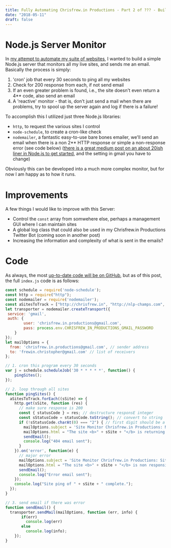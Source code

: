 ```yaml
---
title: Fully Automating Chrisfrew.in Productions - Part 2 of ??? - Building a Node.js Server Monitor
date: "2018-05-11"
draft: false
---
```


# Node.js Server Monitor

In [my attempt to automate my suite of websites](), I wanted to build a simple Node.js server that monitors all my live sites, and sends me an email. Basically the process is simply:

1. 'cron' job that every 30 seconds to ping all my websites
2. Check for 200 response from each, if not send email
3. If an even greater problem is found, i.e., the site doesn't even return a 4** code, also send an email
4. A 'reactive' monitor - that is, don't just send a mail when there are problems, try to spool up the server again and log if there is a failure!

To accomplish this I utilized just three Node.js libraries:

- `http`, to request the various sites I control
- `node-schedule`, to create a cron-like check
- `nodemailer`, a fantastic easy-to-use bare bones emailer, we'll send an email when there is a non 2** HTTP response or simple a non-response error (see code below) ([there is a great medium post on an about 20ish liner in Node.js to get started](https://medium.com/@manojsinghnegi/sending-an-email-using-nodemailer-gmail-7cfa0712a799), and the setting in gmail you have to change)

Obviously this can be developed into a much more complex monitor, but for now I am happy as to how it runs.

# Improvements

A few things I would like to improve with this Server:

- Control the `const` array from somwehere else, perhaps a management GUI where I can maintain sites
- A global log class that could also be used in my Chrisfrew.in Productions Twitter Bot (coming soon in another post)
- Increasing the information and complexity of what is sent in the emails?

# Code

As always, the most [up-to-date code will be on GitHub](https://github.com/frewinchristopher/chrisfrew.in-productions-monitor), but as of this post, the full `index.js` code is as follows:

```javascript
const schedule = require('node-schedule');
const http = require("http");
const nodemailer = require('nodemailer');
const aSitesToTrack = ["http://chrisfrew.in", "http://nlp-champs.com", "http://sirenapparel.us", "http://chrisfrewin.design", "http://seelengefluester-tirol.com", "http://xn--seelengeflster-tirol-yec.com"];
let transporter = nodemailer.createTransport({
 service: 'gmail',
 auth: {
        user: 'chrisfrew.in.productions@gmail.com',
        pass: process.env.CHRISFREW_IN_PRODUCTIONS_GMAIL_PASSWORD
    }
});
let mailOptions = {
  from: 'chrisfrew.in.productions@gmail.com', // sender address
  to: 'frewin.christopher@gmail.com' // list of receivers
};

// 1. cron this program every 30 seconds
var j = schedule.scheduleJob('30 * * * * *', function() {
    pingSites();
});

// 2. loop through all sites
function pingSites() {
  aSitesToTrack.forEach((sSite) => {
    http.get(sSite, function (res) {
      // make sure response is 200
      const { statusCode } = res; // destructure responsE integer
      const sStatusCode = statusCode.toString(); // convert to string
      if (!sStatusCode.charAt(0) === "2") { // first digit should be a 2
        mailOptions.subject = 'Site Monitor Chrisfrew.in Productions: Non 2** HTTP Status code'; // Subject line
        mailOptions.html = "The site <b>" + sSite + "</b> is returning a 404 HTTP error!"; // plain text body
        sendEmail();
        console.log("404 email sent");
      } 
    }).on('error', function(e) {
      // major error
      mailOptions.subject = 'Site Monitor Chrisfrew.in Productions: Site non-responsive'; // Subject line
      mailOptions.html = "The site <b>" + sSite + "</b> is non responsive! (Not even a 404 response was found!)"; // plain text body
      sendEmail();
      console.log("Error email sent");
    });
    console.log("Site ping of " + sSite + " complete.");
  });
}

// 3. send email if there was error
function sendEmail() {
  transporter.sendMail(mailOptions, function (err, info) {
       if(err)
         console.log(err)
       else
         console.log(info);
    });
}
```